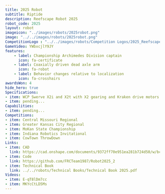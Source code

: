 ```yaml
---
title: 2025 Robot
subtitle: Riptide 
description: Reefscape Robot 2025
robot_code: 2025
layout: robot
imageicon: "../images/robots/2025robot.png"
image: "../../images/robots/2025robot.png"
CompetitionLogo : "../../images/robots/Competition Logos/2025_Reefscape.svg"
GameVideo: YWbxcjlY9JY
features:
    - label: Championship Archimedes Division captain
      icon: fa-certificate
    - label: Coaxially driven dead axle arm
      icon: fa-robot
    - label: Behavior changes relative to localization
      icon: fa-crosshairs
awardsWon: 4
hide_hero: true
Specifications:
- item: WCP Swerve X2i and X2t with X2 gearing and Kraken drive motors.
- item: pending...
Capabilities:
- item: pending...
Competitions:
- item: Central Missouri Regional
- item: Greater Kansas City Regional
- item: MoKan State Championship
- item: Indiana Robotics Invitational
- item: CowTown ThrowDown
Links:
- item: CAD
  link: https://cad.onshape.com/documents/9372ff70e951ea281b724d50/w/bc0892382c09e9b2dfcc67a3/e/2406733a9ca8b432097167ae?configuration=include_battery%3Dfalse%3Binclude_bumpers%3Dfalse%3Bshow_ll_fov%3Dfalse&renderMode=0&uiState=68571ce8857c5a6bca2ef561
- item: Code
  link: https://github.com/FRCTeam1987/Robot2025_2
- item: Technical Book
  link: ../../robots/Technical Books/Technical Book 2025.pdf
Videos:
- item: E-qT8lDm7cc
- item: MKYcCtLD5Ms
---
```


